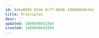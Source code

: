 ```yaml
---
id: 8aba6b92-62ab-4c77-b64b-14b60eb4e1da
title: Principles
desc: ''
updated: 1609698642884
created: 1609698642884
---
```


